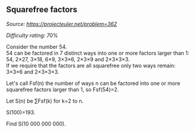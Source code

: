 Squarefree factors
------------------

*Source: https://projecteuler.net/problem=362*


*Difficulty rating: 70%*

Consider the number 54.\
 54 can be factored in 7 distinct ways into one or more factors larger
than 1:\
 54, 2×27, 3×18, 6×9, 3×3×6, 2×3×9 and 2×3×3×3.\
 If we require that the factors are all squarefree only two ways remain:
3×3×6 and 2×3×3×3.

Let's call Fsf(n) the number of ways n can be factored into one or more
squarefree factors larger than 1, so Fsf(54)=2.

Let S(n) be ∑Fsf(k) for k=2 to n.

S(100)=193.

Find S(10 000 000 000).
